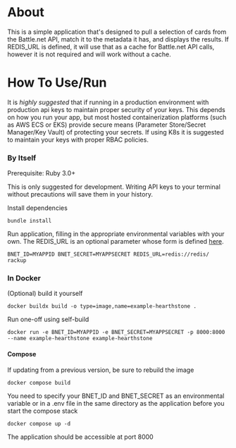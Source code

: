 # About
This is a simple application that's designed to pull a selection of cards from the Battle.net API, 
match it to the metadata it has, and displays the results. If REDIS_URL is defined, it will use that as a cache for
Battle.net API calls, however it is not required and will work without a cache.

# How To Use/Run

It is *highly suggested* that if running in a production environment with production api keys to maintain proper
security of your keys. This depends on how you run your app, but most hosted containerization platforms (such as AWS
ECS or EKS) provide secure means (Parameter Store/Secret Manager/Key Vault) of protecting your secrets. If using K8s
it is suggested to maintain your keys with proper RBAC policies.

### By Itself

Prerequisite: Ruby 3.0+

This is only suggested for development. Writing API keys to your terminal without precautions will save them in your
history.

Install dependencies

`bundle install`

Run application, filling in the appropriate environmental variables with your own. The REDIS_URL is an optional
parameter whose form is defined [here](https://www.iana.org/assignments/uri-schemes/prov/redis).

`BNET_ID=MYAPPID BNET_SECRET=MYAPPSECRET REDIS_URL=redis://redis/ rackup`

### In Docker

(Optional) build it yourself

`docker buildx build -o type=image,name=example-hearthstone .`

Run one-off using self-build

`docker run -e BNET_ID=MYAPPID -e BNET_SECRET=MYAPPSECRET -p 8000:8000 --name example-hearthstone example-hearthstone`

#### Compose

If updating from a previous version, be sure to rebuild the image

`docker compose build`

You need to specify your BNET_ID and BNET_SECRET as an environmental variable or in a .env file in the same directory
as the application before you start the compose stack

`docker compose up -d`

The application should be accessible at port 8000
